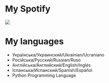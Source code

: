 <h1>My Spotify</h1>
<img src="https://spotify-github-profile.vercel.app/api/view?uid=v2bdqm6yljgpwqjbc8l6xifi7&cover_image=true&theme=default" />
<h1>My languages</h1>
<ul>
  <li>Українська/Украинский/Ukrainian/Ucraniano</li>
  <li>Російська/Русский/Russian/Ruso</li>
  <li>Англійська/Английский/English/Inglés</li>
  <li>Іспанська/Испанский/Spanish/Español</li>
  <li>Python Programming Language</li>
</ul>
